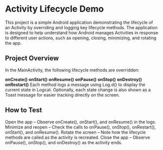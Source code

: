 # Activity Lifecycle Demo
This project is a simple Android application demonstrating the lifecycle of an Activity by overriding and logging key lifecycle methods. The application is designed to help understand how Android manages Activities in response to different user actions, such as opening, closing, minimizing, and rotating the app.

## Project Overview
In the MainActivity, the following lifecycle methods are overridden:

**onCreate()**
**onStart()**
**onResume()**
**onPause()**
**onStop()**
**onDestroy()**
**onRestart()**
Each method logs a message using Log.d() to display the current state in Logcat. Optionally, each state change is also shown as a Toast message for easier tracking directly on the screen.

## How to Test
Open the app – Observe onCreate(), onStart(), and onResume() in the logs.
Minimize and reopen – Check the calls to onPause(), onStop(), onRestart(), onStart(), and onResume().
Rotate the screen – Note how the lifecycle methods are called as the activity is recreated.
Close the app – Observe onPause(), onStop(), and onDestroy() as the activity ends.
